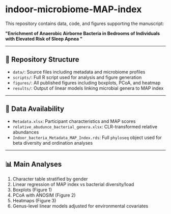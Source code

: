 # indoor-microbiome-MAP-index

This repository contains data, code, and figures supporting the manuscript:

**"Enrichment of Anaerobic Airborne Bacteria in Bedrooms of Individuals with Elevated Risk of Sleep Apnea "**

---

## 📁 Repository Structure

- `data/`: Source files including metadata and microbiome profiles
- `scripts/`: Full R script used for analysis and figure generation
- `figures/`: All published figures including boxplots, PCoA, and heatmap
- `results/`: Output of linear models linking microbial genera to MAP index

---

## 🧪 Data Availability

- `Metadata.xlsx`: Participant characteristics and MAP scores
- `relative_abudunce_bacterial_genera.xlsx`: CLR-transformed relative abundances
- `Indoor_bacteria_Metadata_MAP_Index.rds`: Full `phyloseq` object used for beta diversity and ordination analyses

---

## 📊 Main Analyses

1. Character table stratified by gender
2. Linear regression of MAP index vs bacterial diversity/load
3. Boxplots (Figure 1)
4. PCoA with ANOSIM (Figure 2)
5. Heatmaps (Figure 3)
6. Genus-level linear models adjusted for environmental covariates

